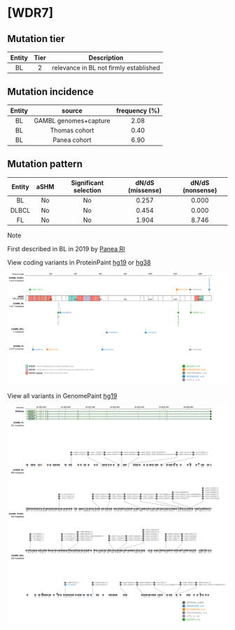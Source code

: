 # [WDR7]

## Mutation tier

|Entity|Tier|Description                           |
|:------:|:----:|--------------------------------------|
|BL    |2   |relevance in BL not firmly established|
## Mutation incidence

|Entity|source               |frequency (%)|
|:------:|:---------------------:|:-------------:|
|BL    |GAMBL genomes+capture|2.08         |
|BL    |Thomas cohort        |0.40         |
|BL    |Panea cohort         |6.90         |

## Mutation pattern

|Entity|aSHM|Significant selection|dN/dS (missense)|dN/dS (nonsense)|
|:------:|:----:|:---------------------:|:----------------:|:----------------:|
|BL    |No  |No                   |0.257           |0.000           |
|DLBCL |No  |No                   |0.454           |0.000           |
|FL    |No  |No                   |1.904           |8.746           |


> [!NOTE]
> First described in BL in 2019 by [Panea RI](https://pubmed.ncbi.nlm.nih.gov/31558468)

View coding variants in ProteinPaint [hg19](https://www.bcgsc.ca/downloads/morinlab/GAMBL/test/genes/WDR7_protein.html)  or [hg38](https://www.bcgsc.ca/downloads/morinlab/GAMBL/test/genes/WDR7_protein_hg38.html)

![image](images/proteinpaint/WDR7_NM_015285.svg)

View all variants in GenomePaint [hg19](https://www.bcgsc.ca/downloads/morinlab/GAMBL/test/genes/WDR7.html)

![image](images/proteinpaint/WDR7.svg)
